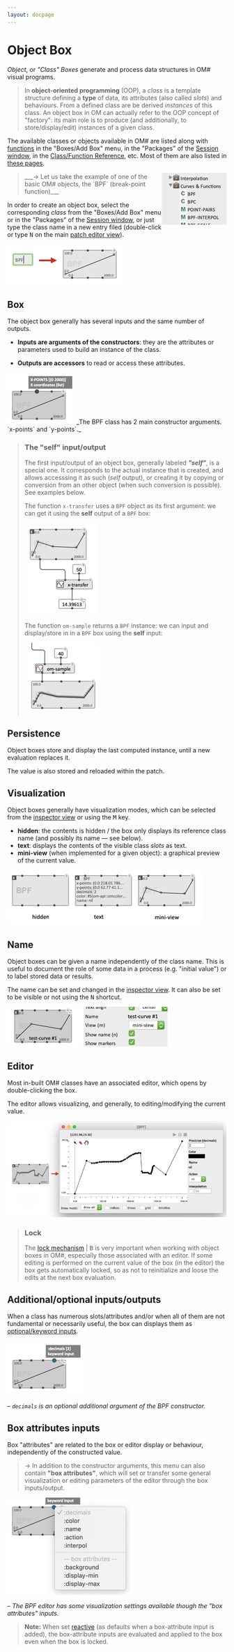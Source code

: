 ```yaml
---
layout: docpage
---
```


# Object Box

_Object_, or _"Class" Boxes_ generate and process data structures in OM# visual programs.

> In **object-oriented programming** (OOP), a _class_ is a template structure defining a **type** of data, its attributes (also called _slots_) and behaviours. From a defined class are be derived _instances_ of this class.
> An object box in OM can actually refer to the OOP concept of "factory": its main role is to produce (and additionally, to store/display/edit) instances of a given class.


The available classes or objects available in OM# are listed along with [functions](function-box) in the "Boxes/Add Box" menu, in the "Packages" of the [Session window](session#the-packages-library-tab), in the [Class/Function Reference](help), etc. Most of them are also listed in [these pages](index#main-objects-and-editors).

> <img src="objects_img/bpf-packages.png" align="right">
> ___&rarr; Let us take the example of one of the basic OM# objects, the `BPF` (break-point function)___

In order to create an object box, select the corresponding _class_ from the "Boxes/Add Box" menu or in the "Packages" of the [Session window](session#the-packages-library-tab), or just type the class name in a new entry filed (double-click or type <kbd>N</kbd> on the main [patch editor view](patch)).

<img src="objects_img/obj-make-box.png">

## Box

The object box generally has several inputs and the same number of outputs.

* **Inputs are arguments of the constructors**: they are the attributes or parameters used to build an instance of the class.

* **Outputs are accessors** to read or access these attributes.

<img src="objects_img/obj-box-input.png">
_The BPF class has 2 main constructor arguments. `x-points` and `y-points`._

> ### The "self" input/output
> The first input/output of an object box, generally labeled ***"self"***, is a special one. It corresponds to the actual instance that is created, and allows accesssing it as such (_self_ output), or creating it by copying or conversion from an other object (when such conversion is possible). See examples below.
>
> The function `x-transfer` uses a `BPF` object as its first argument: we can get it using the **self** output of a `BPF` box:
>
> <img src="objects_img/x-transfer.png">
>
> The function `om-sample` returns a `BPF` instance: we can input and display/store in in a `BPF` box using the **self** input:
>
> <img src="objects_img/om-sample.png">

## Persistence

Object boxes store and display the last computed instance, until a new evaluation replaces it.

The value is also stored and reloaded within the patch.

## Visualization

Object boxes generally have visualization modes, which can be selected from the [inspector view](inspector) or using the <kbd>M</kbd> key.

* **hidden**: the contents is hidden / the box only displays its reference class name (and possibly its name — see below).
* **text**: displays the contents of the visible class _slots_ as text.
* **mini-view** (when implemented for a given object): a graphical preview of the current value.

<img src="objects_img/obj-box-view-modes.png">

## Name

Object boxes can be given a name independently of the class name. This is useful to document the role of some data in a process (e.g. "initial value") or to label stored data or results.

The name can be set and changed in the [inspector view](inspector). It can also be set to be visible or not using the <kbd>N</kbd> shortcut.

<img src="objects_img/obj-box-name.png">

## Editor

Most in-built OM# classes have an associated editor, which opens by double-clicking the box.

The editor allows visualizing, and generally, to editing/modifying the current value.

<img src="objects_img/bpf-editor.png">


> ### Lock
> The [lock mechanism](eval-modes#lock-state) \| <kbd>B</kbd> is very important when working with object boxes in OM#, especially those associated with an editor.
> If some editing is performed on the current value of the box (in the editor) the box gets automatically locked, so as not to reinitialize and loose the edits at the next box evaluation.



## Additional/optional inputs/outputs

When a class has numerous slots/attributes and/or when all of them are not fundamental or necessarily useful, the box can displays them as [optional/keyword inputs](box-inputs#optional).

<img src="objects_img/obj-box-additional-input.png">

_– `decimals` is an optional additional argument of the BPF constructor._


## Box attributes inputs

Box "attributes" are related to the box or editor display or behaviour, independently of the constructed value.

> &rarr; In addition to the constructor arguments, this menu can also contain **"box attributes"**, which will set or transfer some general visualization or editing parameters of the editor through the box inputs/output.

<img src="objects_img/obj-box-key-list.png">

_– The BPF editor has some visualization settings available though the "box attributes" inputs._

> **Note:** When set [reactive](reactive) (as defaults when a box-attribute input is added), the box-attribute inputs are evaluated and applied to the box even when the box is locked.
